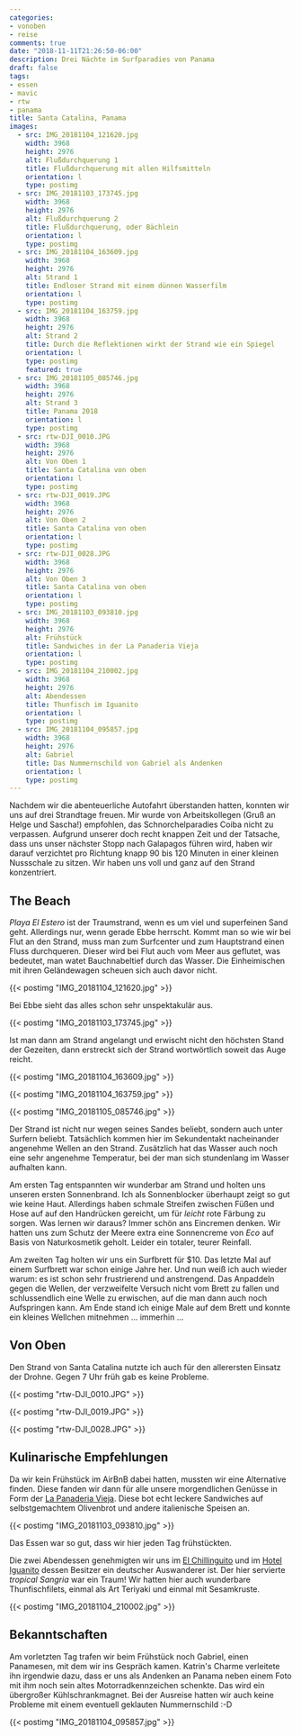 ```yaml
---
categories:
- vonoben
- reise
comments: true
date: "2018-11-11T21:26:50-06:00"
description: Drei Nächte im Surfparadies von Panama
draft: false
tags:
- essen
- mavic
- rtw
- panama
title: Santa Catalina, Panama
images:
  - src: IMG_20181104_121620.jpg
    width: 3968
    height: 2976
    alt: Flußdurchquerung 1
    title: Flußdurchquerung mit allen Hilfsmitteln
    orientation: l
    type: postimg
  - src: IMG_20181103_173745.jpg
    width: 3968
    height: 2976
    alt: Flußdurchquerung 2
    title: Flußdurchquerung, oder Bächlein
    orientation: l
    type: postimg
  - src: IMG_20181104_163609.jpg
    width: 3968
    height: 2976
    alt: Strand 1
    title: Endloser Strand mit einem dünnen Wasserfilm
    orientation: l
    type: postimg
  - src: IMG_20181104_163759.jpg
    width: 3968
    height: 2976
    alt: Strand 2
    title: Durch die Reflektionen wirkt der Strand wie ein Spiegel
    orientation: l
    type: postimg
    featured: true
  - src: IMG_20181105_085746.jpg
    width: 3968
    height: 2976
    alt: Strand 3
    title: Panama 2018
    orientation: l
    type: postimg
  - src: rtw-DJI_0010.JPG
    width: 3968
    height: 2976
    alt: Von Oben 1
    title: Santa Catalina von oben
    orientation: l
    type: postimg
  - src: rtw-DJI_0019.JPG
    width: 3968
    height: 2976
    alt: Von Oben 2
    title: Santa Catalina von oben
    orientation: l
    type: postimg
  - src: rtw-DJI_0028.JPG
    width: 3968
    height: 2976
    alt: Von Oben 3
    title: Santa Catalina von oben
    orientation: l
    type: postimg
  - src: IMG_20181103_093810.jpg
    width: 3968
    height: 2976
    alt: Frühstück
    title: Sandwiches in der La Panaderia Vieja
    orientation: l
    type: postimg
  - src: IMG_20181104_210002.jpg
    width: 3968
    height: 2976
    alt: Abendessen
    title: Thunfisch im Iguanito
    orientation: l
    type: postimg
  - src: IMG_20181104_095857.jpg
    width: 3968
    height: 2976
    alt: Gabriel
    title: Das Nummernschild von Gabriel als Andenken
    orientation: l
    type: postimg
---
```


Nachdem wir die abenteuerliche Autofahrt überstanden hatten, konnten wir uns auf drei Strandtage freuen. Mir wurde von Arbeitskollegen (Gruß an Helge und Sascha!) empfohlen, das Schnorchelparadies Coiba nicht zu verpassen. Aufgrund unserer doch recht knappen Zeit und der Tatsache, dass uns unser nächster Stopp nach Galapagos führen wird, haben wir darauf verzichtet pro Richtung knapp 90 bis 120 Minuten in einer kleinen Nussschale zu sitzen. Wir haben uns voll und ganz auf den Strand konzentriert.

## The Beach

_Playa El Estero_ ist der Traumstrand, wenn es um viel und superfeinen Sand geht. Allerdings nur, wenn gerade Ebbe herrscht. Kommt man so wie wir bei Flut an den Strand, muss man zum Surfcenter und zum Hauptstrand einen Fluss durchqueren. Dieser wird bei Flut auch vom Meer aus geflutet, was bedeutet, man watet Bauchnabeltief durch das Wasser. Die Einheimischen mit ihren Geländewagen scheuen sich auch davor nicht.

{{< postimg "IMG_20181104_121620.jpg" >}}

Bei Ebbe sieht das alles schon sehr unspektakulär aus.

{{< postimg "IMG_20181103_173745.jpg" >}}

Ist man dann am Strand angelangt und erwischt nicht den höchsten Stand der Gezeiten, dann erstreckt sich der Strand wortwörtlich soweit das Auge reicht.

{{< postimg "IMG_20181104_163609.jpg" >}}

{{< postimg "IMG_20181104_163759.jpg" >}}

{{< postimg "IMG_20181105_085746.jpg" >}}

Der Strand ist nicht nur wegen seines Sandes beliebt, sondern auch unter Surfern beliebt. Tatsächlich kommen hier im Sekundentakt nacheinander angenehme Wellen an den Strand. Zusätzlich hat das Wasser auch noch eine sehr angenehme Temperatur, bei der man sich stundenlang im Wasser aufhalten kann.

Am ersten Tag entspannten wir wunderbar am Strand und holten uns unseren ersten Sonnenbrand. Ich als Sonnenblocker überhaupt zeigt so gut wie keine Haut. Allerdings haben schmale Streifen zwischen Füßen und Hose auf auf den Handrücken gereicht, um für _leicht_ rote Färbung zu sorgen. Was lernen wir daraus? Immer schön ans Eincremen denken. Wir hatten uns zum Schutz der Meere extra eine Sonnencreme von _Eco_ auf Basis von Naturkosmetik geholt. Leider ein totaler, teurer Reinfall.

Am zweiten Tag holten wir uns ein Surfbrett für $10. Das letzte Mal auf einem Surfbrett war schon einige Jahre her. Und nun weiß ich auch wieder warum: es ist schon sehr frustrierend und anstrengend. Das Anpaddeln gegen die Wellen, der verzweifelte Versuch nicht vom Brett zu fallen und schlussendlich eine Welle zu erwischen, auf die man dann auch noch Aufspringen kann. Am Ende stand ich einige Male auf dem Brett und konnte ein kleines Wellchen mitnehmen ... immerhin ...

## Von Oben

Den Strand von Santa Catalina nutzte ich auch für den allerersten Einsatz der Drohne. Gegen 7 Uhr früh gab es keine Probleme.

{{< postimg "rtw-DJI_0010.JPG" >}}

{{< postimg "rtw-DJI_0019.JPG" >}}

{{< postimg "rtw-DJI_0028.JPG" >}}

## Kulinarische Empfehlungen

Da wir kein Frühstück im AirBnB dabei hatten, mussten wir eine Alternative finden. Diese fanden wir dann für alle unsere morgendlichen Genüsse in Form der [La Panaderia Vieja](https://goo.gl/maps/2JVMrNnT4WF2). Diese bot echt leckere Sandwiches auf selbstgemachtem Olivenbrot und andere italienische Speisen an.

{{< postimg "IMG_20181103_093810.jpg" >}}

Das Essen war so gut, dass wir hier jeden Tag frühstückten.

Die zwei Abendessen genehmigten wir uns im [El Chillinguito](https://goo.gl/maps/z4kKMJAAQHr) und im [Hotel Iguanito](https://goo.gl/maps/hoDuFzpSHBq) dessen Besitzer ein deutscher Auswanderer ist. Der hier servierte _tropical Sangria_ war ein Traum! Wir hatten hier auch wunderbare Thunfischfilets, einmal als Art Teriyaki und einmal mit Sesamkruste.

{{< postimg "IMG_20181104_210002.jpg" >}}

## Bekanntschaften

Am vorletzten Tag trafen wir beim Frühstück noch Gabriel, einen Panamesen, mit dem wir ins Gespräch kamen. Katrin's Charme verleitete ihn irgendwie dazu, dass er uns als Andenken an Panama neben einem Foto mit ihm noch sein altes Motorradkennzeichen schenkte. Das wird ein übergroßer Kühlschrankmagnet. Bei der Ausreise hatten wir auch keine Probleme mit einem eventuell geklauten Nummernschild :-D

{{< postimg "IMG_20181104_095857.jpg" >}}

